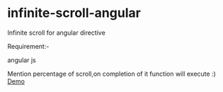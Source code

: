 infinite-scroll-angular
=======================


Infinite scroll for angular directive

Requirement:-

angular js


Mention percentage of scroll,on completion of it function will execute :)
<a href="http://jsfiddle.net/U7Bz9/700/">Demo</a>
